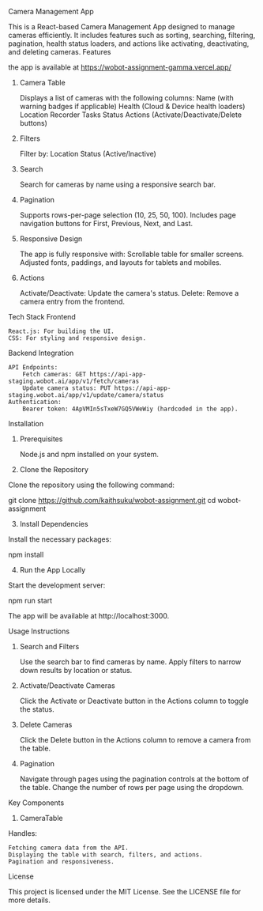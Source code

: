 Camera Management App

This is a React-based Camera Management App designed to manage cameras efficiently. It includes features such as sorting, searching, filtering, pagination, health status loaders, and actions like activating, deactivating, and deleting cameras.
Features

the app is available at https://wobot-assignment-gamma.vercel.app/

1. Camera Table

    Displays a list of cameras with the following columns:
        Name (with warning badges if applicable)
        Health (Cloud & Device health loaders)
        Location
        Recorder
        Tasks
        Status
        Actions (Activate/Deactivate/Delete buttons)

2. Filters

    Filter by:
        Location
        Status (Active/Inactive)

3. Search

    Search for cameras by name using a responsive search bar.

4. Pagination

    Supports rows-per-page selection (10, 25, 50, 100).
    Includes page navigation buttons for First, Previous, Next, and Last.

5. Responsive Design

    The app is fully responsive with:
        Scrollable table for smaller screens.
        Adjusted fonts, paddings, and layouts for tablets and mobiles.

6. Actions

    Activate/Deactivate: Update the camera's status.
    Delete: Remove a camera entry from the frontend.

Tech Stack
Frontend

    React.js: For building the UI.
    CSS: For styling and responsive design.

Backend Integration

    API Endpoints:
        Fetch cameras: GET https://api-app-staging.wobot.ai/app/v1/fetch/cameras
        Update camera status: PUT https://api-app-staging.wobot.ai/app/v1/update/camera/status
    Authentication:
        Bearer token: 4ApVMIn5sTxeW7GQ5VWeWiy (hardcoded in the app).

Installation
1. Prerequisites

    Node.js and npm installed on your system.


2. Clone the Repository

Clone the repository using the following command:

git clone https://github.com/kaithsuku/wobot-assignment.git
cd wobot-assignment

3. Install Dependencies

Install the necessary packages:

npm install

4. Run the App Locally

Start the development server:

npm run start

The app will be available at http://localhost:3000.

Usage Instructions
1. Search and Filters

    Use the search bar to find cameras by name.
    Apply filters to narrow down results by location or status.

2. Activate/Deactivate Cameras

    Click the Activate or Deactivate button in the Actions column to toggle the status.

3. Delete Cameras

    Click the Delete button in the Actions column to remove a camera from the table.

4. Pagination

    Navigate through pages using the pagination controls at the bottom of the table.
    Change the number of rows per page using the dropdown.


Key Components
1. CameraTable

Handles:

    Fetching camera data from the API.
    Displaying the table with search, filters, and actions.
    Pagination and responsiveness.



License

This project is licensed under the MIT License. See the LICENSE file for more details.